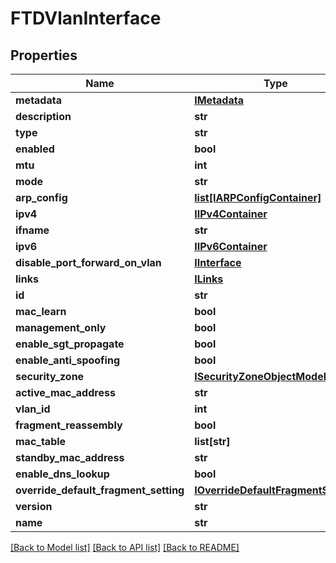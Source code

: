 # FTDVlanInterface

## Properties
Name | Type | Description | Notes
------------ | ------------- | ------------- | -------------
**metadata** | [**IMetadata**](IMetadata.md) |  | [optional] 
**description** | **str** |  | [optional] 
**type** | **str** |  | [optional] 
**enabled** | **bool** |  | [optional] 
**mtu** | **int** |  | [optional] 
**mode** | **str** |  | [optional] 
**arp_config** | [**list[IARPConfigContainer]**](IARPConfigContainer.md) |  | [optional] 
**ipv4** | [**IIPv4Container**](IIPv4Container.md) |  | [optional] 
**ifname** | **str** |  | [optional] 
**ipv6** | [**IIPv6Container**](IIPv6Container.md) |  | [optional] 
**disable_port_forward_on_vlan** | [**IInterface**](IInterface.md) |  | [optional] 
**links** | [**ILinks**](ILinks.md) |  | [optional] 
**id** | **str** |  | [optional] 
**mac_learn** | **bool** |  | [optional] 
**management_only** | **bool** |  | [optional] 
**enable_sgt_propagate** | **bool** |  | [optional] 
**enable_anti_spoofing** | **bool** |  | [optional] 
**security_zone** | [**ISecurityZoneObjectModel**](ISecurityZoneObjectModel.md) |  | [optional] 
**active_mac_address** | **str** |  | [optional] 
**vlan_id** | **int** |  | [optional] 
**fragment_reassembly** | **bool** |  | [optional] 
**mac_table** | **list[str]** |  | [optional] 
**standby_mac_address** | **str** |  | [optional] 
**enable_dns_lookup** | **bool** |  | [optional] 
**override_default_fragment_setting** | [**IOverrideDefaultFragmentSetting**](IOverrideDefaultFragmentSetting.md) |  | [optional] 
**version** | **str** |  | [optional] 
**name** | **str** |  | [optional] 

[[Back to Model list]](../README.md#documentation-for-models) [[Back to API list]](../README.md#documentation-for-api-endpoints) [[Back to README]](../README.md)


